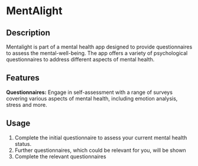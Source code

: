 # MentAlight

## Description
Mentalight is part of a mental health app designed to provide questionnaires to assess the mental-well-being. The app offers a variety of psychological questionnaires to address different aspects of mental health.

## Features
**Questionnaires:** Engage in self-assessment with a range of surveys covering various aspects of mental health, including emotion analysis, stress and more.
  
## Usage
1. Complete the initial questionnaire to assess your current mental health status.
2. Further questionnaires, which could be relevant for you, will be shown 
3. Complete the relevant questionnaires
   


 
